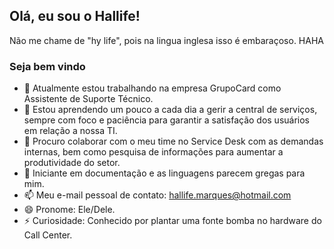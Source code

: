## Olá, eu sou o Hallife! 

Não me chame de "hy life", pois na lingua inglesa isso é embaraçoso. HAHA

### Seja bem vindo

- 🔭 Atualmente estou trabalhando na empresa GrupoCard como Assistente de Suporte Técnico.
- 🌱 Estou aprendendo um pouco a cada dia a gerir a central de serviços, sempre com foco e paciência para garantir a satisfação dos usuários em relação a nossa TI.
- 👯 Procuro colaborar com o meu time no Service Desk com as demandas internas, bem como pesquisa de informações para 
aumentar a produtividade do setor. 
- 🤔 Iniciante em documentação e as linguagens parecem gregas para mim.
- 📫 Meu e-mail pessoal de contato: hallife.marques@hotmail.com
- 😄 Pronome: Ele/Dele.
- ⚡ Curiosidade: Conhecido por plantar uma fonte bomba no hardware do Call Center.
